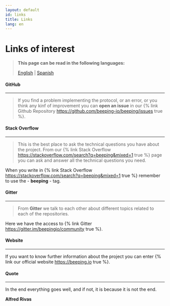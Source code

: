 ```yaml
---
layout: default
id: links
title: Links
lang: en
---
```


# Links of interest

> **This page can be read in the following languages:**
>  
> [English](/beeping/links.html) | [Spanish](/beeping/es/links.html)

#### GitHub

---

> If you find a problem implementing the protocol, or an error, or you think any kinf of improvement you can **open an issue** in our {% link Github Repository https://github.com/beeping-io/beeping/issues true %}.

#### Stack Overflow 

---

> This is the best place to ask the technical questions you have about the project. From our {% link Stack Overflow https://stackoverflow.com/search?q=beeping&mixed=1 true %} page you can ask and answer all the technical questions you need.

When you write in {% link Stack Overflow https://stackoverflow.com/search?q=beeping&mixed=1 true %} remember to use the - **beeping**  - tag.

#### Gitter

---

> From **Gitter** we talk to each other about different topics related to each of the repositories.

Here we have the access to {% link Gitter https://gitter.im/beepingio/community true %}.


#### Website

---

If you want to know further information about the project you can enter {% link our official website https://beeping.io true %}. 

#### Quote

---

In the end everything goes well, and if not, it is because it is not the end.

**Alfred Rivas**


